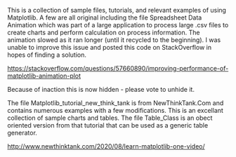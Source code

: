 This is a collection of sample files, tutorials, and relevant examples of using Matplotlib.  A few are all original including the
file Spreadsheet Data Animation which was part of a large application to process large .csv files to create charts
and perform calculation on process information.  The animation slowed as it ran longer (until it recycled to the beginning).  I was unable
to improve this issue and posted this code on StackOverflow in hopes of finding a solution.

https://stackoverflow.com/questions/57660890/improving-performance-of-matplotlib-animation-plot

Because of inaction this is now hidden - please vote to unhide it.

The file Matplotlib_tutorial_new_think_tank is from NewThinkTank.Com and contains numerous examples with a few modifications. 
This is an excellant collection of sample charts and tables.  The file Table_Class is an obect oriented version from that tutorial
that can be used as a generic table generator.

http://www.newthinktank.com/2020/08/learn-matplotlib-one-video/

